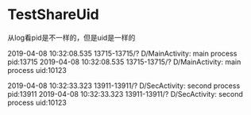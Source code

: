 # TestShareUid
从log看pid是不一样的，但是uid是一样的

2019-04-08 10:32:08.535 13715-13715/? D/MainActivity: main process pid:13715
2019-04-08 10:32:08.535 13715-13715/? D/MainActivity: main process uid:10123

2019-04-08 10:32:33.323 13911-13911/? D/SecActivity: second process pid:13911
2019-04-08 10:32:33.323 13911-13911/? D/SecActivity: second process uid:10123
